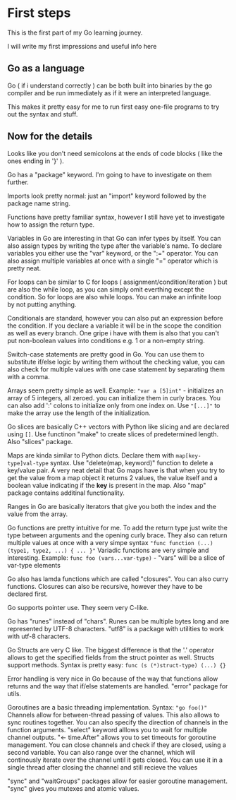 # First steps 

This is the first part of my Go learning journey.

I will write my first impressions and useful info here

## Go as a language

Go ( if i understand correctly ) can be both built into binaries by the go compiler and be run immediately as if it were an interpreted language.

This makes it pretty easy for me to run first easy one-file programs to try out the syntax and stuff.

## Now for the details

Looks like you don't need semicolons at the ends of code blocks ( like the ones ending in '}' ).

Go has a "package" keyword. I'm going to have to investigate on them further.

Imports look pretty normal: just an "import" keyword followed by the package name string.

Functions have pretty familiar syntax, however I still have yet to investigate how to assign the return type.

Variables in Go are interesting in that Go can infer types by itself. You can also assign types by writing the type after the variable's name.
To declare variables you either use the "var" keyword, or the ":=" operator.
You can also assign multiple variables at once with a single "=" operator which is pretty neat.

For loops can be similar to C for loops ( assignment/condition/iteration ) but are also the while loop, as you can simply omit everthing except the condition.
So for loops are also while loops. You can make an infinite loop by not putting anything.

Conditionals are standard, however you can also put an expression before the condition. If you declare a variable it will be in the scope the condition
as well as every branch. One gripe i have with them is also that you can't put non-boolean values into conditions e.g. 1 or a non-empty string.

Switch-case statements are pretty good in Go. You can use them to substitute if/else logic by writing them without the checking value,
you can also check for multiple values with one case statement by separating them with a comma. 

Arrays seem pretty simple as well. Example: `"var a [5]int"` - initializes an array of 5 integers, all zeroed. you can initialize them in curly braces.
You can also add ':' colons to initialize only from one index on. Use `"[...]"` to make the array use the length of the initialization.

Go slices are basically C++ vectors with Python like slicing and are declared using `[]`. Use functinon "make" to create slices of predetermined length.
Also "slices" package.

Maps are kinda similar to Python dicts. Declare them with `map[key-type]val-type` syntax. Use "delete(map, keyword)" function to delete a key/value pair.
A very neat detail that Go maps have is that when you try to get the value from a map object it returns 2 values, the value itself and a boolean
value indicating if the **key** is present in the map. Also "map" package contains additinal functionality.

Ranges in Go are basically iterators that give you both the index and the value from the array.

Go functions are pretty intuitive for me. To add the return type just write the type between arguments and the opening curly brace.
They also can return multiple values at once with a very simpe syntax `"func function (...) (type1, type2, ...) { ... }"`
Variadic functions are very simple and interesting. Example: `func foo (vars...var-type)` - "vars" will be a slice of var-type elements

Go also has lamda functions which are called "closures". You can also curry functions. Closures can also be recursive, however they have to be declared first.

Go supports pointer use. They seem very C-like.

Go has "runes" instead of "chars". Runes can be multiple bytes long and are represented by UTF-8 characters. "utf8" is a package with utilities to work with utf-8 characters.

Go Structs are very C like. The biggest difference is that the '.' operator allows to get the specified fields from the struct pointer as well.
Structs support methods. Syntax is pretty easy: `func (s (*)struct-type) (...) {}`

Error handling is very nice in Go because of the way that functions allow returns and the way that if/else statements are handled. "error" package for utils.

Goroutines are a basic threading implementation. Syntax: `"go foo()"`
Channels allow for between-thread passing of values. This also allows to sync routines together.
You can also specify the direction of channels in the function arguments.
"select" keyword alllows you to wait for multiple channel outputs.
"<- time.After" allows you to set timeouts for goroutine management.
You can close channels and check if they are closed, using a second variable.
You can also range over the channel, which will continously iterate over the channel until it gets closed.
You can use it in a single thread after closing the channel and still recieve the values

"sync" and "waitGroups" packages allow for easier goroutine management. "sync" gives you mutexes and atomic values.
